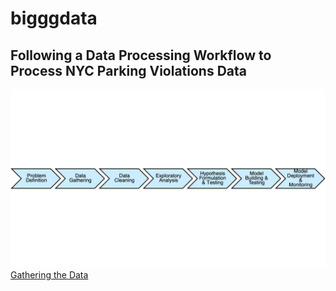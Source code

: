 # bigggdata
## Following a Data Processing Workflow to Process NYC Parking Violations Data
![image.png](workflow_diagram.png)
[Gathering the Data](loading_data.md)
